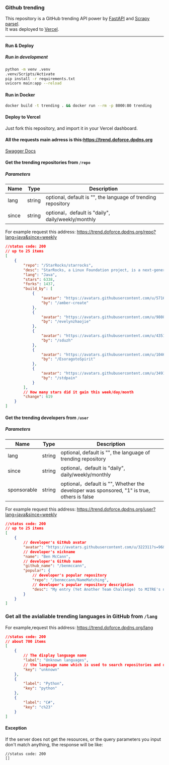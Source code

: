 ### Github trending

This repository is a GitHub trending API power by [FastAPI](https://fastapi.tiangolo.com) and [Scrapy parsel](https://github.com/scrapy/parsel).</br>
It was deployed to [Vercel](https://vercel.com).

---

#### Run & Deploy

##### Run in development

```bash
python -m venv .venv
.venv/Scripts/Activate
pip install -r requirements.txt
uvicorn main:app --reload
```

#### Run in Docker

```bash
docker build -t trending . && docker run --rm -p 8000:80 trending
```

#### Deploy to Vercel

Just fork this repository, and import it in your Vercel dashboard.

#### All the requests main adrress is this:https://trend.doforce.dpdns.org

[Swagger Docs](https://trend.doforce.dpdns.org/docs)

#### Get the trending repositories from `/repo`

##### Parameters

| Name  | Type   | Description                                                  |
| ----- | ------ | ------------------------------------------------------------ |
| lang  | string | optional, default is "", the language of trending repository |
| since | string | optional，default is "daily", daily/weekly/monthly           |

For example request this address:
https://trend.doforce.dpdns.org/repo?lang=java&since=weekly

```json
//status code: 200
// up to 25 items
[
    {
        "repo": "/StarRocks/starrocks",
        "desc": "StarRocks, a Linux Foundation project, is a next-generation sub-second MPP OLAP database for full analytics scenarios, including multi-dimensional analytics, real-time analytics, and ad-hoc queries. InfoWorld’s 2023 BOSSIE Award for best open source software.",
        "lang": "Java",
        "stars": 6338,
        "forks": 1437,
        "build_by": [
            {
                "avatar": "https://avatars.githubusercontent.com/u/57167462?s=40&v=4",
                "by": "/amber-create"
            },
            {
                "avatar": "https://avatars.githubusercontent.com/u/98087056?s=40&v=4",
                "by": "/evelynzhaojie"
            },
            {
                "avatar": "https://avatars.githubusercontent.com/u/4351040?s=40&v=4",
                "by": "/sduzh"
            },
            {
                "avatar": "https://avatars.githubusercontent.com/u/104624482?s=40&v=4",
                "by": "/EsoragotoSpirit"
            },
            {
                "avatar": "https://avatars.githubusercontent.com/u/34912776?s=40&v=4",
                "by": "/stdpain"
            }
        ],
        // How many stars did it gain this week/day/month
        "change": 619
    }
]
```

#### Get the trending developers from `/user`

##### Parameters

| Name        | Type   | Description                                                                                |
| ----------- | ------ | ------------------------------------------------------------------------------------------ |
| lang        | string | optional, default is "", the language of trending repository                               |
| since       | string | optional，default is "daily", daily/weekly/monthly                                         |
| sponsorable | string | optional，default is "", Whether the developer was sponsored, "1" is true, others is false |

For example request this address:
https://trend.doforce.dpdns.org/user?lang=java&since=weekly

```json
//status code: 200
// up to 25 items
[
    {
        // developer's GitHub avatar
        "avatar": "https://avatars.githubusercontent.com/u/322311?s=96&v=4",
        // developer's nickname
        "name": "Ben McCann",
        // developer's GitHub name
        "github_name": "/benmccann",
        "popular": {
            // developer's popular repository
            "repo": "/benmccann/NameMatching",
            // developer's popular repository description
            "desc": "My entry (Yet Another Team Challenge) to MITRE's name matching competition"
        }
    }
]
```

### Get all the avialiable trending languages in GitHub from `/lang`

For example,request this address:
https://trend.doforce.dpdns.org/lang

```json
//status code: 200
// about 700 items
[
    {
        // The display language name
        "label": "Unknown languages",
        // the language name which is used to search repositories and developers
        "key": "unknown"
    },
    {
        "label": "Python",
        "key": "python"
    },
    {
        "label": "C#",
        "key": "c%23"
    }
]
```

#### Exception

If the server does not get the resources, or the query parameters you input don't match anything, the response will be like:

```
//status code: 200
[]
```
